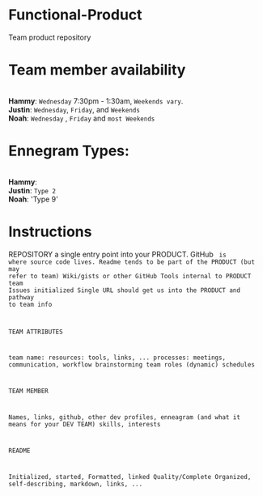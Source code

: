# Functional-Product
Team product repository

# Team member availability
<br> **Hammy**: `Wednesday` 7:30pm - 1:30am, `Weekends vary`.
<br> **Justin**: `Wednesday`, `Friday`, and `Weekends`
<br> **Noah**: `Wednesday` , `Friday` and `most Weekends`

# Ennegram Types:
<br> **Hammy**: 
<br> **Justin**: `Type 2`
<br> **Noah**: 'Type 9'

# Instructions
REPOSITORY
a single entry point into your PRODUCT. 
GitHub <code> is where source code lives. Readme tends to be part of the PRODUCT (but may refer to team)
Wiki/gists or other GitHub Tools internal to PRODUCT team
 Issues initialized
Single URL should get us into the PRODUCT and pathway to team info

  TEAM ATTRIBUTES

  team name:
resources: tools, links, ...
processes: meetings, communication, workflow 
brainstorming
team roles (dynamic) 
schedules

  TEAM MEMBER

  Names, links, github, other dev profiles, 
enneagram (and what it means for your DEV TEAM)
skills, interests

  README

  Initialized, started, Formatted, linked
Quality/Complete
Organized, self-describing, markdown, links, ...
